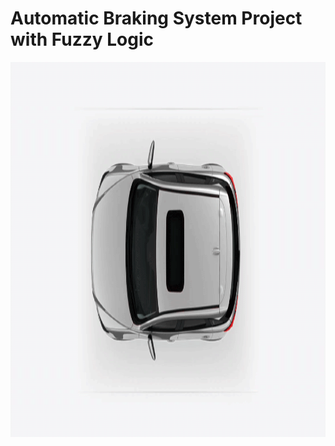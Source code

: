 # Automatic Braking System Project with Fuzzy Logic

<img align="center" width="800" height="600" src="abs_diagram.gif">
